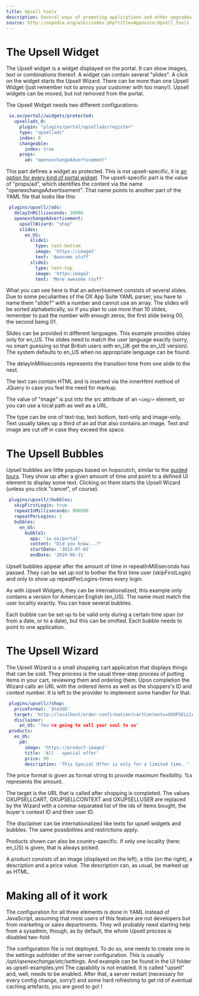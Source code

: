 ```yaml
---
title: Upsell tools
description: Several ways of promoting applications and other upgrades for OX App Suite. 
source: http://oxpedia.org/wiki/index.php?title=AppSuite:Upsell_tools
---
```


# The Upsell Widget

The Upsell widget is a widget displayed on the portal. 
It can show images, text or combinations thereof. 
A widget can contain several "slides". 
A click on the widget starts the Upsell Wizard. 
There can be more than one Upsell Widget (just remember not to annoy your customer with too many!). 
Upsell widgets can be moved, but not removed from the portal.

The Upsell Widget needs two different configurations:

```yaml
 io.ox/portal//widgets/protected:
   upsellads_0:
     plugin: "plugins/portal/upsellads/register"
     type: "upsellads"
     index: 0
     changeable:
       index: true
     props:
       ad: "openexchangeAdvertisement"
```

This part defines a widget as protected. 
This is not upsell-specific, it is [an option for every kind of portal widget](http://oxpedia.org/wiki/index.php?title=AppSuite:Configuring_portal_plugins). 
The upsell-specific part is the value of "props/ad", which identifies the content via the name "openexchangeAdvertisement". 
That name points to another part of the YAML file that looks like this:

```yaml
 plugins/upsell//ads:
   delayInMilliseconds: 10000
   openexchangeAdvertisement:
     upsellWizard: "shop"
     slides:
       en_US:
         slide1:
           type: text-bottom
           image: 'https://image1'
           text: 'Awesome stuff'
         slide2:
           type: text-top
           image: 'https:image2'
           text: 'More awesome stuff'
```

What you can see here is that an advertisement consists of several slides. 
Due to some peculiarities of the OX App Suite YAML parser, you have to name them "slide?" with a number and cannot use an array. 
The slides will be sorted alphabetically, so if you plan to use more than 10 slides, remember to pad the number with enough zeros, the first slide being 00, the second being 01.

Slides can be provided in different languages. 
This example provides slides only for en_US. 
The slides need to match the user language exactly (sorry, no smart guessing so that British users with en_UK get the en_US version). 
The system defaults to en_US when no appropriate language can be found.

The delayInMilliseconds represents the transition time from one slide to the next.

The text can contain HTML and is inserted via the innerHtml method of JQuery in case you feel the need for markup.

The value of "image" is put into the src attribute of an `<img/>` element, so you can use a local path as well as a URL.

The type can be one of text-top, text-bottom, text-only and image-only. 
Text usually takes up a third of an ad that also contains an image. 
Text and image are cut off in case they exceed the space.

# The Upsell Bubbles

Upsell bubbles are little popups based on hopscotch, similar to the [guided tours](TODO). 
They show up after a given amount of time and point to a defined UI element to display some text. 
Clicking on them starts the Upsell Wizard (unless you click "cancel", of course).

```yaml
 plugins/upsell//bubbles:
   skipFirstLogin: true
   repeatInMilliseconds: 900000
   repeatPerLogins: 1
   bubbles:
     en_US:
       bubble1:
         app: 'io.ox/portal'
         content: "Did you know...?"
         startDate: '2013-07-01'
         endDate: '2019-06-31'
```

Upsell bubbles appear after the amount of time in repeatInMilliseconds has passed. 
They can be set up not to bother the first time user (skipFirstLogin) and only to show up repeatPerLogins-times every login.

As with Upsell Widgets, they can be internationalized, this example only contains a version for American English (en_US). 
The name must match the user locality exactly. 
You can have several bubbles.

Each bubble can be set up to be valid only during a certain time span (or from a date, or to a date), but this can be omitted. 
Each bubble needs to point to one application.

# The Upsell Wizard

The Upsell Wizard is a small shopping cart application that displays things that can be sold. 
They process is the usual three-step process of putting items in your cart, reviewing them and ordering them. 
Upon completion the Wizard calls an URL with the ordered items as well as the shoppers's ID and context number. 
It is left to the provider to implement some handler for that.

```yaml
 plugins/upsell//shop:
   priceFormat: '$%sUSD'
   target: 'http://localhost/order-confirmation?cartContents=OXUPSELLCART&context=OXUPSELLCONTEXT&user=OXUPSELLUSER'
   disclaimer:
     en_US: 'You're going to sell your soul to us'
 products:
   en_US:
     p0:
       image: 'https://product-image1'
       title: 'All - special offer'
       price: 99
       description: 'This Special Offer is only for a limited time. '
```

The price format is given as format string to provide maximum flexibility. %s represents the amount.

The target is the URL that is called after shopping is completed. 
The values OXUPSELLCART, OXUPSELLCONTEXT and OXUPSELLUSER are replaced by the Wizard with a comma-separated list of the ids of items bought, the buyer's context ID and their user ID.

The disclaimer can be internationalized like texts for upsell widgets and bubbles. 
The same possibilities and restrictions apply.

Products shown can also be country-specific. 
If only one locality (here: en_US) is given, that is always picked.

A product consists of an image (displayed on the left), a title (on the right), a description and a price value. 
The description can, as usual, be marked up as HTML.

# Making all of it work

The configuration for all three elements is done in YAML instead of JavaScript, assuming that most users of this feature are not developers but from marketing or sales departments. 
They will probably need starting help from a sysadmin, though, as by default, the whole Upsell process is disabled two-fold:

The configuration file is not deployed. 
To do so, one needs to create one in the settings subfolder of the server configuration. 
This is usually _/opt/openexchange/etc/settings_. 
And example can be found in the UI folder as upsell-examples.yml
The capability is not enabled. It is called "upsell" and, well, needs to be enabled.
After that, a server restart (necessary for every config change, sorry!) and some hard refreshing to get rid of eventual caching artefacts, you are good to go!
I
